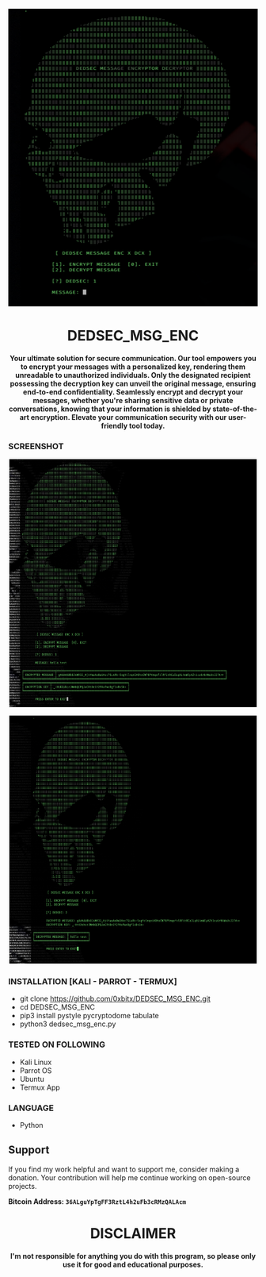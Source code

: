 
<p align="center">
<img src="https://github.com/0xbitx/DEDSEC_MSG_ENC/blob/main/banner.png", width="600", height="600">
</p>
<h1 align="center"> DEDSEC_MSG_ENC</h1>
<h4 align="center">Your ultimate solution for secure communication. Our tool empowers you to encrypt your messages with a personalized key, rendering them unreadable to unauthorized individuals. Only the designated recipient possessing the decryption key can unveil the original message, ensuring end-to-end confidentiality. Seamlessly encrypt and decrypt your messages, whether you're sharing sensitive data or private conversations, knowing that your information is shielded by state-of-the-art encryption. Elevate your communication security with our user-friendly tool today.</h4>


### SCREENSHOT
<p align="center">
<img src="https://github.com/0xbitx/DEDSEC_MSG_ENC/blob/main/img1.png", width="500", height="500">
</p>
<p align="center">
<img src="https://github.com/0xbitx/DEDSEC_MSG_ENC/blob/main/img2.png", width="500", height="500">
</p>

### INSTALLATION [KALI - PARROT - TERMUX]
* git clone https://github.com/0xbitx/DEDSEC_MSG_ENC.git
* cd DEDSEC_MSG_ENC
* pip3 install pystyle pycryptodome tabulate
* python3 dedsec_msg_enc.py

### TESTED ON FOLLOWING
* Kali Linux 
* Parrot OS 
* Ubuntu
* Termux App

### LANGUAGE 
* Python


## Support

If you find my work helpful and want to support me, consider making a donation. Your contribution will help me continue working on open-source projects.

**Bitcoin Address: `36ALguYpTgFF3RztL4h2uFb3cRMzQALAcm`**

<h1 align="center"> DISCLAIMER </h1>

<h4 align="center">I'm not responsible for anything you do with this program, so please only use it for good and educational purposes. </h4>
